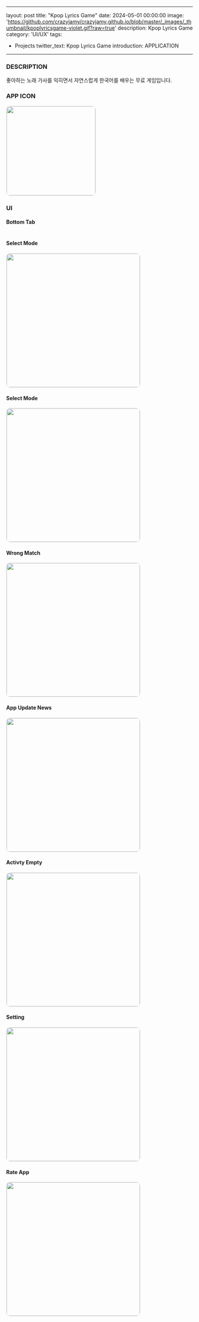  ---
layout: post
title: "Kpop Lyrics Game"
date: 2024-05-01 00:00:00
image: 'https://github.com/crazyjamy/crazyjamy.github.io/blob/master/_images/_thumbnail/kpoplyricsgame-violet.gif?raw=true'
description: Kpop Lyrics Game
category: 'UI/UX'
tags:
- Projects
twitter_text: Kpop Lyrics Game
introduction: APPLICATION
---

### DESCRIPTION 
좋아하는 노래 가사를 익히면서 자연스럽게 한국어를 배우는 무료 게임입니다.

### APP ICON 
<img src="https://github.com/crazyjamy/crazyjamy.github.io/blob/master/_images/_post/kpoplyricsgame/app-icon.png?raw=true" alt="" style="border: 1px solid #e1e1e1; border-radius: 10px; width: 240px;">

### UI
#### Bottom Tab
<img src="https://github.com/crazyjamy/crazyjamy.github.io/blob/master/_images/_post/kpoplyricsgame/bottom-tabbar.gif?raw=true" alt="" style="border: 1px solid #e1e1e1; border-radius: 10px;">

#### Select Mode
<img src="https://github.com/crazyjamy/crazyjamy.github.io/blob/master/_images/_post/kpoplyricsgame/Prototype_ModeSelect_heart.gif?raw=true" alt="" style="border: 1px solid #e1e1e1; border-radius: 10px; width: 360px">

#### Select Mode
<img src="https://github.com/crazyjamy/crazyjamy.github.io/blob/master/_images/_post/kpoplyricsgame/Prototype_ModeSelect_heart.gif?raw=true" alt="" style="border: 1px solid #e1e1e1; border-radius: 10px; width: 360px">

#### Wrong Match
<img src="https://github.com/crazyjamy/crazyjamy.github.io/blob/master/_images/_post/kpoplyricsgame/%20failgame.gif?raw=true" alt="" style="border: 1px solid #e1e1e1; border-radius: 10px; width: 360px">

#### App Update News
<img src="https://github.com/crazyjamy/crazyjamy.github.io/blob/master/_images/_post/kpoplyricsgame/Prototype_Update.gif?raw=true" alt="" style="border: 1px solid #e1e1e1; border-radius: 10px; width: 360px">

#### Activty Empty 
<img src="https://github.com/crazyjamy/crazyjamy.github.io/blob/master/_images/_post/kpoplyricsgame/Prototype_Activity_Empty.gif?raw=true" alt="" style="border: 1px solid #e1e1e1; border-radius: 10px; width: 360px">

#### Setting
<img src="https://github.com/crazyjamy/crazyjamy.github.io/blob/master/_images/_post/kpoplyricsgame/Prototype_Setting.gif?raw=true" alt="" style="border: 1px solid #e1e1e1; border-radius: 10px; width: 360px">

#### Rate App
<img src="https://github.com/crazyjamy/crazyjamy.github.io/blob/master/_images/_post/kpoplyricsgame/Prototype-rate.gif?raw=true" alt="" style="border: 1px solid #e1e1e1; border-radius: 10px; width: 360px">
